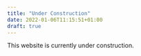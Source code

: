 ```yaml
---
title: "Under Construction"
date: 2022-01-06T11:15:51+01:00
draft: true
---
```


This website is currently under construction.

